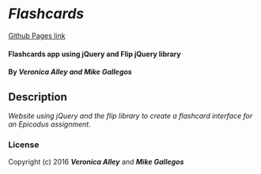 # _Flashcards_

[Github Pages link](http://veronica-aubry.github.io/flashcards/)

#### Flashcards app using jQuery and Flip jQuery library

#### By _**Veronica Alley** and **Mike Gallegos**_

## Description

_Website using jQuery and the flip library to create a flashcard interface for an Epicodus assignment._

### License

Copyright (c) 2016 **_Veronica Alley_** and **_Mike Gallegos_**
